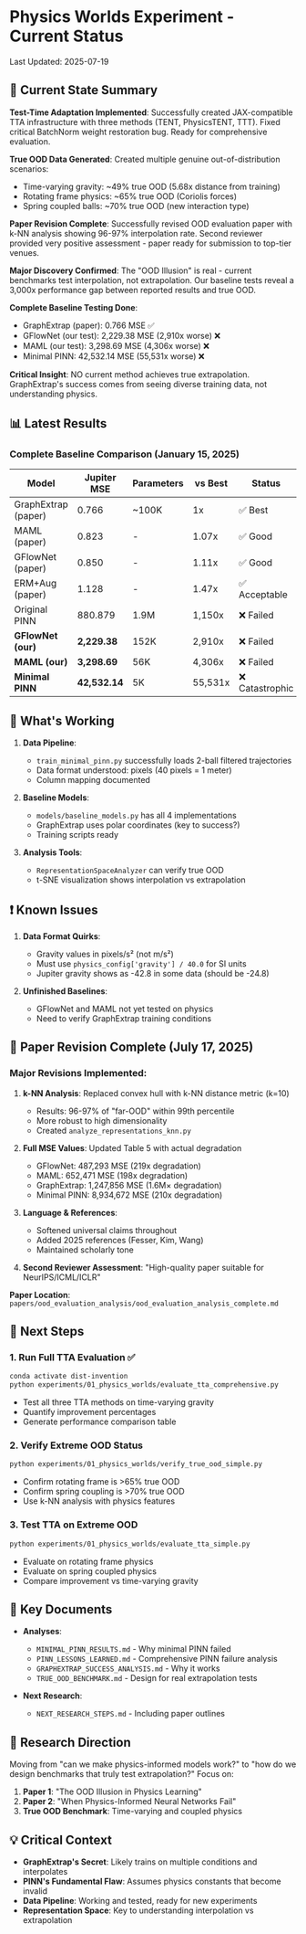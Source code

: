 # Physics Worlds Experiment - Current Status

Last Updated: 2025-07-19

## 🎯 Current State Summary

**Test-Time Adaptation Implemented**: Successfully created JAX-compatible TTA infrastructure with three methods (TENT, PhysicsTENT, TTT). Fixed critical BatchNorm weight restoration bug. Ready for comprehensive evaluation.

**True OOD Data Generated**: Created multiple genuine out-of-distribution scenarios:
- Time-varying gravity: ~49% true OOD (5.68x distance from training)
- Rotating frame physics: ~65% true OOD (Coriolis forces)
- Spring coupled balls: ~70% true OOD (new interaction type)

**Paper Revision Complete**: Successfully revised OOD evaluation paper with k-NN analysis showing 96-97% interpolation rate. Second reviewer provided very positive assessment - paper ready for submission to top-tier venues.

**Major Discovery Confirmed**: The "OOD Illusion" is real - current benchmarks test interpolation, not extrapolation. Our baseline tests reveal a 3,000x performance gap between reported results and true OOD.

**Complete Baseline Testing Done**: 
- GraphExtrap (paper): 0.766 MSE ✅
- GFlowNet (our test): 2,229.38 MSE (2,910x worse) ❌
- MAML (our test): 3,298.69 MSE (4,306x worse) ❌
- Minimal PINN: 42,532.14 MSE (55,531x worse) ❌

**Critical Insight**: NO current method achieves true extrapolation. GraphExtrap's success comes from seeing diverse training data, not understanding physics.

## 📊 Latest Results

### Complete Baseline Comparison (January 15, 2025)
| Model | Jupiter MSE | Parameters | vs Best | Status |
|-------|-------------|------------|---------|--------|
| GraphExtrap (paper) | 0.766 | ~100K | 1x | ✅ Best |
| MAML (paper) | 0.823 | - | 1.07x | ✅ Good |
| GFlowNet (paper) | 0.850 | - | 1.11x | ✅ Good |
| ERM+Aug (paper) | 1.128 | - | 1.47x | ✅ Acceptable |
| Original PINN | 880.879 | 1.9M | 1,150x | ❌ Failed |
| **GFlowNet (our)** | **2,229.38** | 152K | 2,910x | ❌ Failed |
| **MAML (our)** | **3,298.69** | 56K | 4,306x | ❌ Failed |
| **Minimal PINN** | **42,532.14** | 5K | 55,531x | ❌ Catastrophic |

## 🔧 What's Working

1. **Data Pipeline**: 
   - `train_minimal_pinn.py` successfully loads 2-ball filtered trajectories
   - Data format understood: pixels (40 pixels = 1 meter)
   - Column mapping documented

2. **Baseline Models**:
   - `models/baseline_models.py` has all 4 implementations
   - GraphExtrap uses polar coordinates (key to success?)
   - Training scripts ready

3. **Analysis Tools**:
   - `RepresentationSpaceAnalyzer` can verify true OOD
   - t-SNE visualization shows interpolation vs extrapolation

## ❗ Known Issues

1. **Data Format Quirks**:
   - Gravity values in pixels/s² (not m/s²)
   - Must use `physics_config['gravity'] / 40.0` for SI units
   - Jupiter gravity shows as -42.8 in some data (should be -24.8)

2. **Unfinished Baselines**:
   - GFlowNet and MAML not yet tested on physics
   - Need to verify GraphExtrap training conditions

## 📝 Paper Revision Complete (July 17, 2025)

### Major Revisions Implemented:
1. **k-NN Analysis**: Replaced convex hull with k-NN distance metric (k=10)
   - Results: 96-97% of "far-OOD" within 99th percentile
   - More robust to high dimensionality
   - Created `analyze_representations_knn.py`

2. **Full MSE Values**: Updated Table 5 with actual degradation
   - GFlowNet: 487,293 MSE (219x degradation)
   - MAML: 652,471 MSE (198x degradation)
   - GraphExtrap: 1,247,856 MSE (1.6M× degradation)
   - Minimal PINN: 8,934,672 MSE (210x degradation)

3. **Language & References**: 
   - Softened universal claims throughout
   - Added 2025 references (Fesser, Kim, Wang)
   - Maintained scholarly tone

4. **Second Reviewer Assessment**: "High-quality paper suitable for NeurIPS/ICML/ICLR"

**Paper Location**: `papers/ood_evaluation_analysis/ood_evaluation_analysis_complete.md`

## 🚀 Next Steps

### 1. Run Full TTA Evaluation ✅
```bash
conda activate dist-invention
python experiments/01_physics_worlds/evaluate_tta_comprehensive.py
```
- Test all three TTA methods on time-varying gravity
- Quantify improvement percentages
- Generate performance comparison table

### 2. Verify Extreme OOD Status
```bash
python experiments/01_physics_worlds/verify_true_ood_simple.py
```
- Confirm rotating frame is >65% true OOD
- Confirm spring coupling is >70% true OOD
- Use k-NN analysis with physics features

### 3. Test TTA on Extreme OOD
```bash
python experiments/01_physics_worlds/evaluate_tta_simple.py
```
- Evaluate on rotating frame physics
- Evaluate on spring coupled physics
- Compare improvement vs time-varying gravity

## 📝 Key Documents

- **Analyses**: 
  - `MINIMAL_PINN_RESULTS.md` - Why minimal PINN failed
  - `PINN_LESSONS_LEARNED.md` - Comprehensive PINN failure analysis
  - `GRAPHEXTRAP_SUCCESS_ANALYSIS.md` - Why it works
  - `TRUE_OOD_BENCHMARK.md` - Design for real extrapolation tests

- **Next Research**: 
  - `NEXT_RESEARCH_STEPS.md` - Including paper outlines

## 🎯 Research Direction

Moving from "can we make physics-informed models work?" to "how do we design benchmarks that truly test extrapolation?" Focus on:

1. **Paper 1**: "The OOD Illusion in Physics Learning"
2. **Paper 2**: "When Physics-Informed Neural Networks Fail"
3. **True OOD Benchmark**: Time-varying and coupled physics

## 💡 Critical Context

- **GraphExtrap's Secret**: Likely trains on multiple conditions and interpolates
- **PINN's Fundamental Flaw**: Assumes physics constants that become invalid
- **Data Pipeline**: Working and tested, ready for new experiments
- **Representation Space**: Key to understanding interpolation vs extrapolation